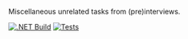 Miscellaneous unrelated tasks from (pre)interviews. 
  
[![.NET Build](https://github.com/vnmtwo/Tasks/actions/workflows/dotnet.yml/badge.svg)](https://github.com/vnmtwo/Tasks/actions/workflows/dotnet.yml)
[![Tests](https://github.com/vnmtwo/Tasks/actions/workflows/dotnet_full.yml/badge.svg)](https://github.com/vnmtwo/Tasks/actions/workflows/dotnet_full.yml)
